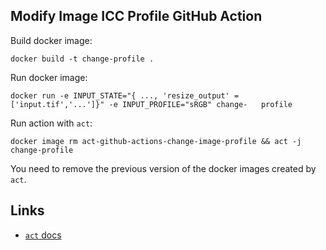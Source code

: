 ## Modify Image ICC Profile GitHub Action

Build docker image:
```
docker build -t change-profile .
```

Run docker image:
```
docker run -e INPUT_STATE="{ ..., 'resize_output' = ['input.tif','...']}" -e INPUT_PROFILE="sRGB" change-   profile
```

Run action with `act`:
```
docker image rm act-github-actions-change-image-profile && act -j change-profile
```
You need to remove the previous version of the docker images created by `act`.

## Links

* [`act` docs](https://github.com/nektos/act)